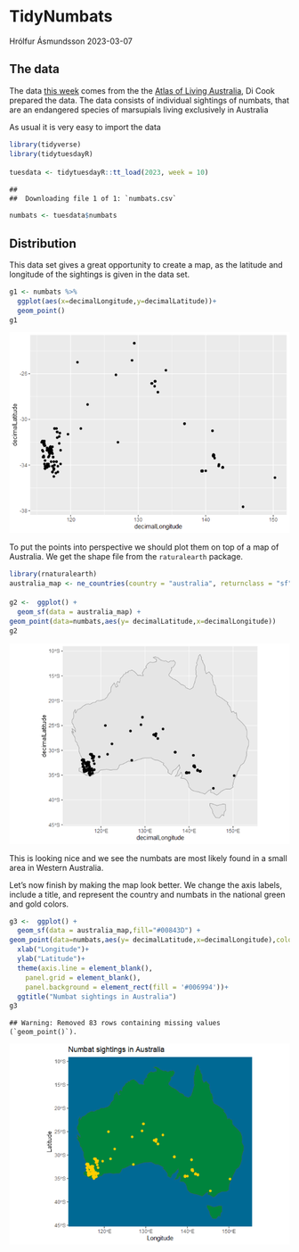 TidyNumbats
================
Hrólfur Ásmundsson
2023-03-07

## The data

The data [this
week](https://github.com/rfordatascience/tidytuesday/blob/master/data/2023/2023-03-07/readme.md)
comes from the the [Atlas of Living Australia](https://www.ala.org.au/),
Di Cook prepared the data. The data consists of individual sightings of
numbats, that are an endangered species of marsupials living exclusively
in Australia

As usual it is very easy to import the data

``` r
library(tidyverse)
library(tidytuesdayR)

tuesdata <- tidytuesdayR::tt_load(2023, week = 10)
```

    ## 
    ##  Downloading file 1 of 1: `numbats.csv`

``` r
numbats <- tuesdata$numbats
```

## Distribution

This data set gives a great opportunity to create a map, as the latitude
and longitude of the sightings is given in the data set.

``` r
g1 <- numbats %>% 
  ggplot(aes(x=decimalLongitude,y=decimalLatitude))+
  geom_point()
g1
```

![](numbats_files/figure-gfm/unnamed-chunk-2-1.png)<!-- -->

To put the points into perspective we should plot them on top of a map
of Australia. We get the shape file from the `raturalearth` package.

``` r
library(rnaturalearth)
australia_map <- ne_countries(country = "australia", returnclass = "sf")

g2 <-  ggplot() +
  geom_sf(data = australia_map) +
geom_point(data=numbats,aes(y= decimalLatitude,x=decimalLongitude))
g2
```

![](numbats_files/figure-gfm/unnamed-chunk-3-1.png)<!-- -->

This is looking nice and we see the numbats are most likely found in a
small area in Western Australia.

Let’s now finish by making the map look better. We change the axis
labels, include a title, and represent the country and numbats in the
national green and gold colors.

``` r
g3 <-  ggplot() +
  geom_sf(data = australia_map,fill="#00843D") +
geom_point(data=numbats,aes(y= decimalLatitude,x=decimalLongitude),color="#FFCD00")+
  xlab("Longitude")+
  ylab("Latitude")+
  theme(axis.line = element_blank(),
    panel.grid = element_blank(),    
    panel.background = element_rect(fill = '#006994'))+
  ggtitle("Numbat sightings in Australia")
g3
```

    ## Warning: Removed 83 rows containing missing values (`geom_point()`).

![](numbats_files/figure-gfm/unnamed-chunk-4-1.png)<!-- -->
